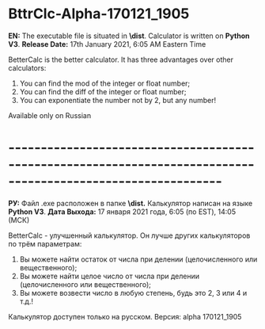 # BttrClc-Alpha-170121_1905

**EN:** The executable file is situated in **\dist**. Calculator is written on **Python V3**.
**Release Date:** 17th January 2021, 6:05 AM Eastern Time

BetterCalc is the better calculator. It has three advantages over other calculators:

  1. You can find the mod of the integer or float number;
  2. You can find the diff of the integer or float number;
  3. You can exponentiate the number not by 2, but any number!

Available only on Russian

# -------------------------------------------------------------------------------------------------------------

**РУ:** Файл .exe расположен в папке **\dist.** Калькулятор написан на языке **Python V3**.
**Дата Выхода:** 17 января 2021 года, 6:05 (по EST), 14:05 (МСК)

BetterCalc - улучшенный калькулятор. Он лучше других калькуляторов по трём параметрам:

  1. Вы можете найти остаток от числа при делении (целочисленного или вещественного);
  2. Вы можете найти целое число от числа при делении (целочисленного или вещественного);
  3. Вы можете возвести число в любую степень, будь это 2, 3 или 4 и т.д.!

Калькулятор доступен только на русском. Версия: alpha 170121_1905
